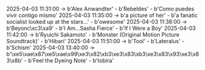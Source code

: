 2025-04-03 11:31:00 -> b'Alex Anwandter' - b'Rebeldes' - b'Como puedes vivir contigo mismo'
2025-04-03 11:35:00 -> b'a picture of her' - b'a fanatic socialist looked up at the stars...' - b'owesome'
2025-04-03 11:38:00 -> b'Beyonc\xc3\xa9' - b'I Am...Sasha Fierce' - b'If I Were a Boy'
2025-04-03 11:42:00 -> b'Ryuichi Sakamoto' - b'Monster (Original Motion Picture Soundtrack)' - b'Hibari'
2025-04-03 11:51:00 -> b'Tool' - b'Lateralus' - b'Schism'
2025-04-03 13:40:00 -> b'\xe5\xae\x87\xe5\xae\x99\xe3\x82\xb3\xe3\x83\xb3\xe3\x83\x93\xe3\x83\x8b' - b'Feel the Dyeing Note' - b'tobira'
